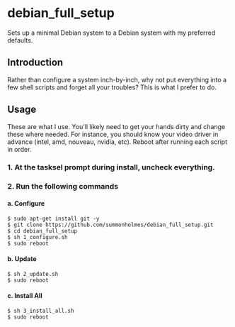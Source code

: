# debian_full_setup
Sets up a minimal Debian system to a Debian system with my preferred defaults.

## Introduction
Rather than configure a system inch-by-inch, why not put everything into a few shell scripts and forget all your troubles?  This is what I prefer to do.

## Usage
These are what I use.  You'll likely need to get your hands dirty and change these where needed.  For instance, you should know your video driver in advance (intel, amd, nouveau, nvidia, etc).  Reboot after running each script in order.

### 1. At the tasksel prompt during install, uncheck everything.

### 2. Run the following commands

#### a. Configure
```
$ sudo apt-get install git -y
$ git clone https://github.com/summonholmes/debian_full_setup.git
$ cd debian_full_setup
$ sh 1_configure.sh
$ sudo reboot
```

#### b. Update
```
$ sh 2_update.sh
$ sudo reboot
```

#### c. Install All
```
$ sh 3_install_all.sh
$ sudo reboot
```
